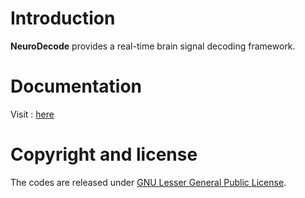 

# Introduction

**NeuroDecode** provides a real-time brain signal decoding framework. 

# Documentation
Visit : [here](https://fcbg-hnp.github.io/NeuroDecode/sphinx/build/html/index.html)

# Copyright and license
The codes are released under [GNU Lesser General Public License](https://www.gnu.org/licenses/old-licenses/lgpl-2.1.html).
